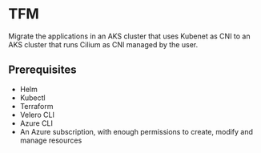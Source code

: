 # TFM
Migrate the applications in an AKS cluster that uses Kubenet as CNI to an AKS cluster that runs Cilium as CNI managed by the user. 

## Prerequisites
- Helm
- Kubectl
- Terraform
- Velero CLI
- Azure CLI
- An Azure subscription, with enough permissions to create, modify and manage resources
